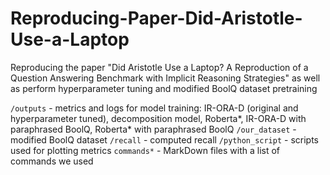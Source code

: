 # Reproducing-Paper-Did-Aristotle-Use-a-Laptop
Reproducing the paper "Did Aristotle Use a Laptop? A Reproduction of a Question Answering Benchmark with Implicit Reasoning Strategies" as well as perform hyperparameter tuning and modified BoolQ dataset pretraining

`/outputs` -  metrics and logs for model training: IR-ORA-D (original and hyperparameter tuned), decomposition model, Roberta*, IR-ORA-D with paraphrased BoolQ, Roberta* with paraphrased BoolQ
`/our_dataset` - modified BoolQ dataset
`/recall`  - computed recall
`/python_script` - scripts used for plotting metrics
`commands*` - MarkDown files with a list of commands we used
